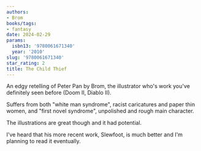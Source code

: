 ```yaml
---
authors:
- Brom
books/tags:
- fantasy
date: 2024-02-29
params:
  isbn13: '9780061671340'
  year: '2010'
slug: '9780061671340'
star_rating: 2
title: The Child Thief
---
```


An edgy retelling of Peter Pan by Brom, the illustrator who's work you've definitely seen before (Doom II, Diablo II).

<!--more-->

Suffers from both "white man syndrome", racist caricatures and paper thin women, and "first novel syndrome", unpolished and rough main character.

The illustrations are great though and it had potential.

I've heard that his more recent work, Slewfoot, is much better and I'm planning to read it eventually.